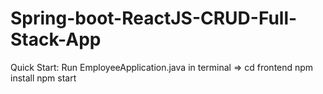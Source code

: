 # Spring-boot-ReactJS-CRUD-Full-Stack-App
Quick Start:
Run EmployeeApplication.java
in terminal => cd frontend
               npm install
               npm start